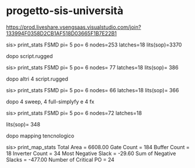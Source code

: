 # progetto-sis-università

https://prod.liveshare.vsengsaas.visualstudio.com/join?133994F0358D2CB1AF518D03665F1B7E22B1

sis> print_stats
FSMD            pi= 5   po= 6   nodes=253       latches=18
lits(sop)=3370

dopo script.rugged

sis> print_stats
FSMD            pi= 5   po= 6   nodes= 77       latches=18
lits(sop)= 386

dopo altri 4 script.rugged 

sis> print_stats
FSMD            pi= 5   po= 6   nodes= 66       latches=18
lits(sop)= 366

dopo 4 sweep, 4 full-simplyfy e 4 fx

sis> print_stats
FSMD            pi= 5   po= 6 nodes=72       latches=18

lits(sop)= 348

dopo mapping tencnologico

sis> print_map_stats
Total Area              = 6608.00
Gate Count              = 184
Buffer Count            = 18
Inverter Count          = 34
Most Negative Slack     = -29.60
Sum of Negative Slacks  = -477.00
Number of Critical PO   = 24

